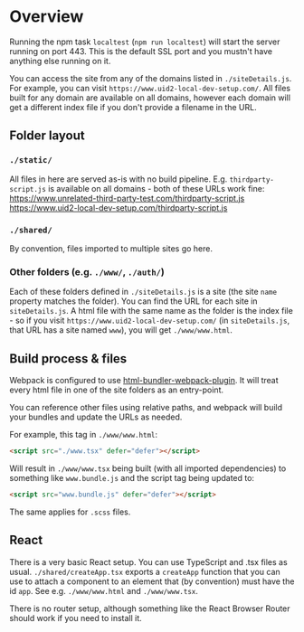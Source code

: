 # Overview

Running the npm task `localtest` (`npm run localtest`) will start the server running on port 443. This is the default SSL port and you mustn't have anything else running on it.

You can access the site from any of the domains listed in `./siteDetails.js`. For example, you can visit `https://www.uid2-local-dev-setup.com/`. All files built for any domain are available on all domains, however each domain will get a different index file if you don't provide a filename in the URL.

## Folder layout

### `./static/`

All files in here are served as-is with no build pipeline. E.g. `thirdparty-script.js` is available on all domains - both of these URLs work fine:
https://www.unrelated-third-party-test.com/thirdparty-script.js
https://www.uid2-local-dev-setup.com/thirdparty-script.js

### `./shared/`

By convention, files imported to multiple sites go here.

### Other folders (e.g. `./www/`, `./auth/`)

Each of these folders defined in `./siteDetails.js` is a site (the site `name` property matches the folder). You can find the URL for each site in `siteDetails.js`. A html file with the same name as the folder is the index file - so if you visit `https://www.uid2-local-dev-setup.com/` (in `siteDetails.js`, that URL has a site named `www`), you will get `./www/www.html`.

## Build process & files

Webpack is configured to use [html-bundler-webpack-plugin](https://github.com/webdiscus/html-bundler-webpack-plugin). It will treat every html file in one of the site folders as an entry-point.

You can reference other files using relative paths, and webpack will build your bundles and update the URLs as needed.

For example, this tag in `./www/www.html`:

```html
<script src="./www.tsx" defer="defer"></script>
```

Will result in `./www/www.tsx` being built (with all imported dependencies) to something like `www.bundle.js` and the script tag being updated to:

```html
<script src="www.bundle.js" defer="defer"></script>
```

The same applies for `.scss` files.

## React

There is a very basic React setup. You can use TypeScript and .tsx files as usual. `./shared/createApp.tsx` exports a `createApp` function that you can use to attach a component to an element that (by convention) must have the id `app`. See e.g. `./www/www.html` and `./www/www.tsx`.

There is no router setup, although something like the React Browser Router should work if you need to install it.

